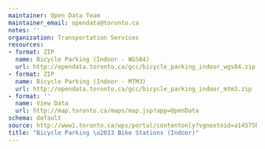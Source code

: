 ```yaml
---
maintainer: Open Data Team
maintainer_email: opendata@toronto.ca
notes: ''
organization: Transportation Services
resources:
- format: ZIP
  name: Bicycle Parking (Indoor - WGS84)
  url: http://opendata.toronto.ca/gcc/bicycle_parking_indoor_wgs84.zip
- format: ZIP
  name: Bicycle Parking (Indoor - MTM3)
  url: http://opendata.toronto.ca/gcc/bicycle_parking_indoor_mtm3.zip
- format: ''
  name: View Data
  url: http://map.toronto.ca/maps/map.jsp?app=OpenData
schema: default
source: http://www1.toronto.ca/wps/portal/contentonly?vgnextoid=a14575b59fe87410VgnVCM10000071d60f89RCRD&vgnextchannel=1a66e03bb8d1e310VgnVCM10000071d60f89RCRD
title: "Bicycle Parking \u2013 Bike Stations (Indoor)"
---
```


